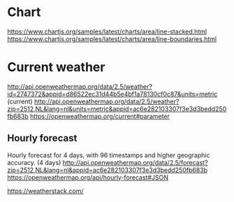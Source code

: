 # Chart

https://www.chartjs.org/samples/latest/charts/area/line-stacked.html
https://www.chartjs.org/samples/latest/charts/area/line-boundaries.html


# Current weather
http://api.openweathermap.org/data/2.5/weather?id=2747372&appid=d86522ec31d44b5e4bf1a78130cf0c87&units=metric
(current) http://api.openweathermap.org/data/2.5/weather?zip=2512,NL&lang=nl&units=metric&appid=ac6e282103307f3e3d3bedd250fb683b
https://openweathermap.org/current#parameter


## Hourly forecast
Hourly forecast for 4 days, with 96 timestamps and higher geographic accuracy.
(4 days) http://api.openweathermap.org/data/2.5/forecast?zip=2512,NL&lang=nl&appid=ac6e282103307f3e3d3bedd250fb683b
https://openweathermap.org/api/hourly-forecast#JSON

https://weatherstack.com/
